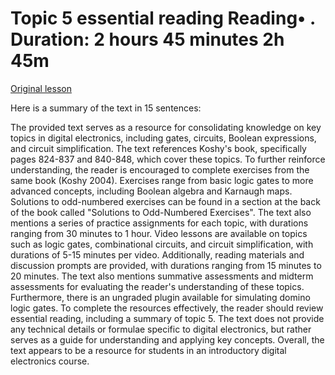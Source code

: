 # Topic 5 essential reading Reading• . Duration: 2 hours 45 minutes 2h 45m

[Original lesson](https://www.coursera.org/learn/uol-discrete-mathematics/supplement/Wj7ql/topic-5-essential-reading)

Here is a summary of the text in 15 sentences:

The provided text serves as a resource for consolidating knowledge on key topics in digital electronics, including gates, circuits, Boolean expressions, and circuit simplification. The text references Koshy's book, specifically pages 824-837 and 840-848, which cover these topics. To further reinforce understanding, the reader is encouraged to complete exercises from the same book (Koshy 2004). Exercises range from basic logic gates to more advanced concepts, including Boolean algebra and Karnaugh maps. Solutions to odd-numbered exercises can be found in a section at the back of the book called "Solutions to Odd-Numbered Exercises". The text also mentions a series of practice assignments for each topic, with durations ranging from 30 minutes to 1 hour. Video lessons are available on topics such as logic gates, combinational circuits, and circuit simplification, with durations of 5-15 minutes per video. Additionally, reading materials and discussion prompts are provided, with durations ranging from 15 minutes to 20 minutes. The text also mentions summative assessments and midterm assessments for evaluating the reader's understanding of these topics. Furthermore, there is an ungraded plugin available for simulating domino logic gates. To complete the resources effectively, the reader should review essential reading, including a summary of topic 5. The text does not provide any technical details or formulae specific to digital electronics, but rather serves as a guide for understanding and applying key concepts. Overall, the text appears to be a resource for students in an introductory digital electronics course.

